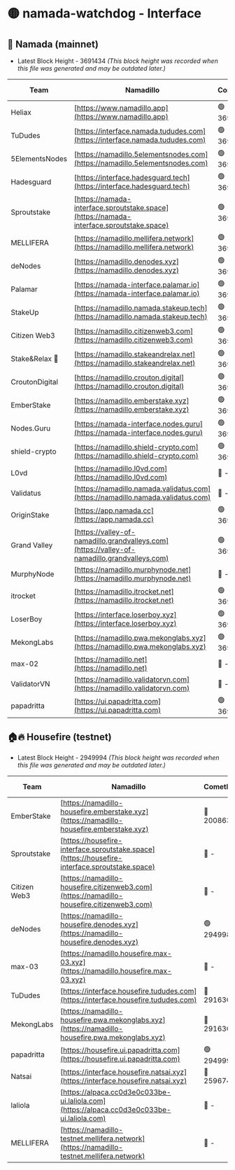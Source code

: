 # 🟡 namada-watchdog - Interface

## 🚀 Namada (mainnet)
- Latest Block Height - 3691434 *(This block height was recorded when this file was generated and may be outdated later.)*

| Team | Namadillo | CometBFT | Indexer | MASP Indexer |
|-|-|-|-|-|
| Heliax | [https://www.namadillo.app](https://www.namadillo.app) | 🟢 3691416 | 🟢 3691415 | 🟢 3691415 |
| TuDudes | [https://interface.namada.tududes.com](https://interface.namada.tududes.com) | 🟢 3691416 | 🟢 3691415 | 🟢 3691415 |
| 5ElementsNodes | [https://namadillo.5elementsnodes.com](https://namadillo.5elementsnodes.com) | 🟢 3691416 | 🟢 3691416 | 🟢 3691416 |
| Hadesguard | [https://interface.hadesguard.tech](https://interface.hadesguard.tech) | 🟢 3691416 | 🟢 3691416 | 🟢 3691416 |
| Sproutstake | [https://namada-interface.sproutstake.space](https://namada-interface.sproutstake.space) | 🟢 3691417 | 🟢 3691417 | 🟢 3691417 |
| MELLIFERA | [https://namadillo.mellifera.network](https://namadillo.mellifera.network) | 🟢 3691418 | 🟢 3691417 | 🟢 3691417 |
| deNodes | [https://namadillo.denodes.xyz](https://namadillo.denodes.xyz) | 🟢 3691418 | 🟢 3691418 | 🟢 3691418 |
| Palamar | [https://namada-interface.palamar.io](https://namada-interface.palamar.io) | 🟢 3691419 | 🟢 3691419 | 🟢 3691419 |
| StakeUp | [https://namadillo.namada.stakeup.tech](https://namadillo.namada.stakeup.tech) | 🟢 3691419 | 🟢 3691419 | 🟢 3691419 |
| Citizen Web3 | [https://namadillo.citizenweb3.com](https://namadillo.citizenweb3.com) | 🟢 3691420 | 🟢 3691419 | 🟢 3691420 |
| Stake&Relax 🦥 | [https://namadillo.stakeandrelax.net](https://namadillo.stakeandrelax.net) | 🟢 3691420 | 🟢 3691420 | 🟢 3691420 |
| CroutonDigital | [https://namadillo.crouton.digital](https://namadillo.crouton.digital) | 🟢 3691421 | 🟢 3691421 | 🟢 3691421 |
| EmberStake | [https://namadillo.emberstake.xyz](https://namadillo.emberstake.xyz) | 🟢 3691421 | 🟢 3691421 | 🟢 3691421 |
| Nodes.Guru | [https://namada-interface.nodes.guru](https://namada-interface.nodes.guru) | 🟢 3691421 | 🟢 3691421 | 🟢 3691421 |
| shield-crypto | [https://namadillo.shield-crypto.com](https://namadillo.shield-crypto.com) | 🟢 3691422 | 🔴 3690875 | 🟢 3691422 |
| L0vd | [https://namadillo.l0vd.com](https://namadillo.l0vd.com) | 🔴 - | 🔴 - | 🔴 - |
| Validatus | [https://namadillo.namada.validatus.com](https://namadillo.namada.validatus.com) | 🔴 - | 🔴 - | 🔴 - |
| OriginStake | [https://app.namada.cc](https://app.namada.cc) | 🟢 3691426 | 🟢 3691426 | 🟢 3691426 |
| Grand Valley | [https://valley-of-namadillo.grandvalleys.com](https://valley-of-namadillo.grandvalleys.com) | 🟢 3691427 | 🟢 3691426 | 🟢 3691427 |
| MurphyNode | [https://namadillo.murphynode.net](https://namadillo.murphynode.net) | 🔴 - | 🔴 - | 🔴 - |
| itrocket | [https://namadillo.itrocket.net](https://namadillo.itrocket.net) | 🟢 3691429 | 🟢 3691429 | 🟢 3691429 |
| LoserBoy | [https://interface.loserboy.xyz](https://interface.loserboy.xyz) | 🟢 3691430 | 🟢 3691430 | 🟢 3691430 |
| MekongLabs | [https://namadillo.pwa.mekonglabs.xyz](https://namadillo.pwa.mekonglabs.xyz) | 🟢 3691430 | 🟢 3691430 | 🟢 3691430 |
| max-02 | [https://namadillo.net](https://namadillo.net) | 🔴 - | 🔴 - | 🔴 - |
| ValidatorVN | [https://namadillo.validatorvn.com](https://namadillo.validatorvn.com) | 🔴 - | 🔴 - | 🔴 - |
| papadritta | [https://ui.papadritta.com](https://ui.papadritta.com) | 🟢 3691434 | 🟢 3691434 | 🟢 3691434 |

## 🏠🔥 Housefire (testnet)
- Latest Block Height - 2949994 *(This block height was recorded when this file was generated and may be outdated later.)*

| Team | Namadillo | CometBFT | Indexer | MASP Indexer |
|-|-|-|-|-|
| EmberStake | [https://namadillo-housefire.emberstake.xyz](https://namadillo-housefire.emberstake.xyz) | 🔴 2008636 | 🔴 - | 🔴 - |
| Sproutstake | [https://housefire-interface.sproutstake.space](https://housefire-interface.sproutstake.space) | 🔴 - | 🔴 - | 🔴 - |
| Citizen Web3 | [https://namadillo-housefire.citizenweb3.com](https://namadillo-housefire.citizenweb3.com) | 🔴 - | 🔴 - | 🔴 - |
| deNodes | [https://namadillo-housefire.denodes.xyz](https://namadillo-housefire.denodes.xyz) | 🟢 2949985 | 🟢 2949985 | 🟢 2949985 |
| max-03 | [https://namadillo.housefire.max-03.xyz](https://namadillo.housefire.max-03.xyz) | 🔴 - | 🔴 - | 🔴 - |
| TuDudes | [https://interface.housefire.tududes.com](https://interface.housefire.tududes.com) | 🔴 2916306 | 🔴 2916306 | 🔴 2916306 |
| MekongLabs | [https://namadillo-housefire.pwa.mekonglabs.xyz](https://namadillo-housefire.pwa.mekonglabs.xyz) | 🔴 2916306 | 🔴 2916306 | 🔴 2916306 |
| papadritta | [https://housefire.ui.papadritta.com](https://housefire.ui.papadritta.com) | 🟢 2949994 | 🟢 2949994 | 🟢 2949994 |
| Natsai | [https://interface.housefire.natsai.xyz](https://interface.housefire.natsai.xyz) | 🔴 2596741 | 🔴 2596741 | 🔴 2596741 |
| laliola | [https://alpaca.cc0d3e0c033be-ui.laliola.com](https://alpaca.cc0d3e0c033be-ui.laliola.com) | 🔴 - | 🔴 - | 🔴 - |
| MELLIFERA | [https://namadillo-testnet.mellifera.network](https://namadillo-testnet.mellifera.network) | 🔴 - | 🔴 2778001 | 🔴 2607259 |

